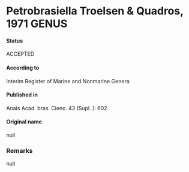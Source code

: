 Petrobrasiella Troelsen & Quadros, 1971 GENUS
=======

#### Status
ACCEPTED

#### According to
Interim Register of Marine and Nonmarine Genera

#### Published in
Anais Acad. bras. Cienc. 43 (Supl. ): 602.

#### Original name
null

### Remarks
null